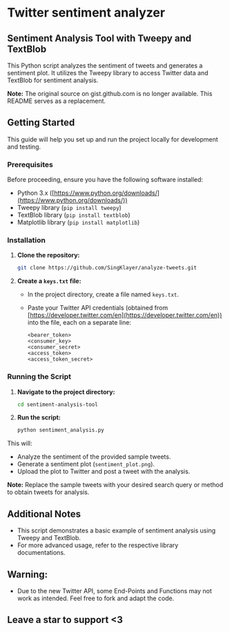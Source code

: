 # Twitter sentiment analyzer

## Sentiment Analysis Tool with Tweepy and TextBlob

This Python script analyzes the sentiment of tweets and generates a sentiment plot. It utilizes the Tweepy library to access Twitter data and TextBlob for sentiment analysis.

**Note:** The original source on gist.github.com is no longer available. This README serves as a replacement.

## Getting Started

This guide will help you set up and run the project locally for development and testing.

### Prerequisites

Before proceeding, ensure you have the following software installed:

* Python 3.x ([https://www.python.org/downloads/](https://www.python.org/downloads/))
* Tweepy library (`pip install tweepy`)
* TextBlob library (`pip install textblob`)
* Matplotlib library (`pip install matplotlib`)

### Installation

1. **Clone the repository:**

   ```bash
   git clone https://github.com/SingKlayer/analyze-tweets.git
   ```

2. **Create a `keys.txt` file:**

   - In the project directory, create a file named `keys.txt`.
   - Paste your Twitter API credentials (obtained from [https://developer.twitter.com/en](https://developer.twitter.com/en)) into the file, each on a separate line:

     ```
     <bearer_token>
     <consumer_key>
     <consumer_secret>
     <access_token>
     <access_token_secret>
     ```

### Running the Script

1. **Navigate to the project directory:**

   ```bash
   cd sentiment-analysis-tool
   ```

2. **Run the script:**

   ```bash
   python sentiment_analysis.py
   ```

This will:

* Analyze the sentiment of the provided sample tweets.
* Generate a sentiment plot (`sentiment_plot.png`).
* Upload the plot to Twitter and post a tweet with the analysis.

**Note:** Replace the sample tweets with your desired search query or method to obtain tweets for analysis.

## Additional Notes

* This script demonstrates a basic example of sentiment analysis using Tweepy and TextBlob.
* For more advanced usage, refer to the respective library documentations.

## Warning:

* Due to the new Twitter API, some End-Points and Functions may not work as intended. Feel free to fork and adapt the code.

## Leave a star to support <3
